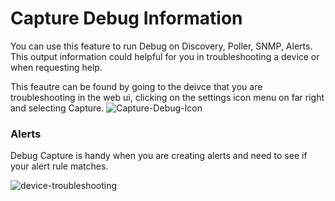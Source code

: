 # Capture Debug Information

You can use this feature to run Debug on Discovery, Poller, SNMP, Alerts.
This output information could helpful for you in troubleshooting a device or when requesting help.

This feautre can be found by going to the deivce that you are troubleshooting in the web ui, clicking on the settings icon menu on far right and selecting 
Capture.
![Capture-Debug-Icon](/img/capture-debug-icon.png)

### Alerts
Debug Capture is handy when you are creating alerts and need to see if your alert rule matches.

![device-troubleshooting](/img/device-troubleshootingn.png)

